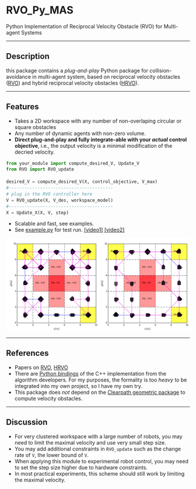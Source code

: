 RVO_Py_MAS
========

Python Implementation of Reciprocal Velocity Obstacle (RVO) for Multi-agent Systems

-----
Description
-----
this package contains a _plug-and-play_ Python package for collision-avoidance in multi-agent system, based on reciprocal velocity obstacles ([RVO](https://www.cs.unc.edu/~geom/RVO/icra2008.pdf)) and hybrid reciprocal velocity obstacles ([HRVO](https://www.cs.unc.edu/~geom/RVO/icra2008.pdf)).

-----
Features
-----
* Takes a 2D workspace with any number of non-overlaping circular or square obstacles
* Any number of dynamic agents with non-zero volume.  
* **Direct plug-and-play and fully integrate-able  with your _actual_ control objective**, i.e., the output velocity is a minimal modification of the decried velocity.

```python
from your_module import compute_desired_V, Update_V
from RVO import RVO_update

desired_V = compute_desired_V(X, control_objective, V_max)
#----------------------------------------
# plug in the RVO controller here
V = RVO_update(X, V_des, workspace_model)
#----------------------------------------
X = Update_X(X, V, step)
```

* Scalable and fast, see examples. 
* See [example.py](https://github.com/MengGuo/RVO_Py_MAS/blob/master/example.py) for test run. [[video1]](https://vimeo.com/185405407) [[video2]](https://github.com/MengGuo/RVO_Py_MAS/blob/master/example.py)


<p align="center">  
  <img src="https://github.com/MengGuo/P_MDP_TG/blob/master/MDP_TG/figures/risk.png" width="800"/>
</p>


----
References 
----
* Papers on [RVO](https://www.cs.unc.edu/~geom/RVO/icra2008.pdf), [HRVO](https://www.cs.unc.edu/~geom/RVO/icra2008.pdf)
* There are [Python bindings](https://github.com/sybrenstuvel/Python-RVO2) of the C++ implementation from the algorithm developers. For my purposes, the formality is too _heavy_ to be integrated into my own project, so I have my own try.
* This package does _not_ depend on the [Clearpath geometric package](http://pcl.intel-research.net/publications/clearpath_sca2009.pdf) to compute velocity obstacles.


----
Discussion
----
* For very clustered workspace with a large number of robots, you may need to limit the maximal velocity and use very small step size.
* You may add additional constraints in `RVO_update` such as the change rate of `V`, the lower bound of `V`.
* When applying this module to experimental robot control, you may need to set the step size higher due to hardware constraints.
* In most practical experiments, this scheme should still work by limiting the maximal velocity.  


